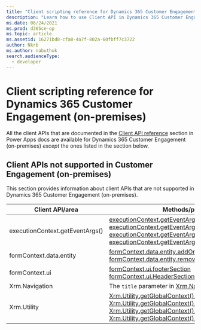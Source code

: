 ```yaml
---
title: "Client scripting reference for Dynamics 365 Customer Engagement (on-premises) | MicrosoftDocs"
description: "Learn how to use Client API in Dynamics 365 Customer Engagement (on-premises) to apply custom business process logic for displaying data on a form."
ms.date: 06/24/2021
ms.prod: d365ce-op
ms.topic: article
ms.assetid: 16271bd8-cfa8-4a7f-802a-60fbff7c3722
author: Nkrb
ms.author: nabuthuk
search.audienceType: 
  - developer
---
```


# Client scripting reference for Dynamics 365 Customer Engagement (on-premises)

All the client APIs that are documented in the [Client API reference](/powerapps/developer/model-driven-apps/clientapi/reference) section in Power Apps docs are available for Dynamics 365 Customer Engagement (on-premises) *except* the ones listed in the section below.

## Client APIs not supported in Customer Engagement (on-premises)

This section provides information about client APIs that are not supported in Dynamics 365 Customer Engagement (on-premises).

|Client API/area| Methods/parameters not supported|
|----------|-------------------|
|executionContext.getEventArgs()|[executionContext.getEventArgs().getEntityReference()](/powerapps/developer/model-driven-apps/clientapi/reference/save-event-arguments/getentityreference)<br/> [executionContext.getEventArgs().getIsSaveSuccess()](/powerapps/developer/model-driven-apps/clientapi/reference/save-event-arguments/getissavesuccess) <br/> [executionContext.getEventArgs().getSaveErrorInfo()](/powerapps/developer/model-driven-apps/clientapi/reference/save-event-arguments/getsaveerrorinfo) <br/> [executionContext.getEventArgs().preventDefaultOnError()](/powerapps/developer/model-driven-apps/clientapi/reference/save-event-arguments/preventdefaultonerror) |
|formContext.data.entity|[formContext.data.entity.addOnPostSave()](/powerapps/developer/model-driven-apps/clientapi/reference/controls/addonpostsave)<br/> [formContext.data.entity.removeOnPostSave()](/powerapps/developer/model-driven-apps/clientapi/reference/controls/removeonpostsave)|
|formContext.ui|[formContext.ui.footerSection](/powerapps/developer/model-driven-apps/clientapi/reference/formcontext-ui-footersection)<br/> [formContext.ui.HeaderSection](/powerapps/developer/model-driven-apps/clientapi/reference/formcontext-ui-headersection)|
|Xrm.Navigation|The `title` parameter in [Xrm.Navigation.navigateTo](/powerapps/developer/model-driven-apps/clientapi/reference/xrm-navigation/navigateto#parameters) isn't supported.|
|Xrm.Utility|[Xrm.Utility.getGlobalContext().client.isNetworkAvailable](/powerapps/developer/model-driven-apps/clientapi/reference/xrm-utility/getglobalcontext/client#isnetworkavailable)<br/> [Xrm.Utility.getGlobalContext().organizationSettings.isTrialOrganization](/powerapps/developer/model-driven-apps/clientapi/reference/xrm-utility/getglobalcontext/organizationsettings#istrialorganization)<br/> [Xrm.Utility.getGlobalContext().organizationSettings.organizationExpiryDate](/powerapps/developer/model-driven-apps/clientapi/reference/xrm-utility/getglobalcontext/organizationsettings#organizationexpirydate) <br/>[Xrm.Utility.getGlobalContext().userSettings.securityRolePrivileges](/powerapps/developer/model-driven-apps/clientapi/reference/xrm-utility/getglobalcontext/usersettings#securityroleprivileges) |

